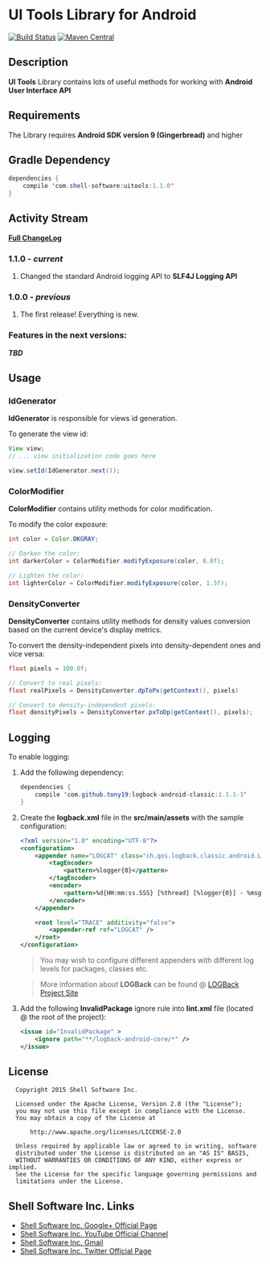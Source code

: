 # UI Tools Library for Android

[![Build Status](https://travis-ci.org/shell-software/uitools.svg?branch=master)](https://travis-ci.org/shell-software/uitools)
[![Maven Central](https://img.shields.io/maven-central/v/com.shell-software/uitools.svg)](http://search.maven.org/#search|gav|1|g%3A%22com.shell-software%22%20AND%20a%3A%22uitools%22)

## Description

**UI Tools** Library contains lots of useful methods for working with **Android User Interface API**

## Requirements

The Library requires **Android SDK version 9 (Gingerbread)** and higher

## Gradle Dependency

```java
dependencies {
	compile 'com.shell-software:uitools:1.1.0'
}
```

## Activity Stream

[**Full ChangeLog**](https://github.com/shell-software/uitools/blob/master/CHANGELOG.md)

### 1.1.0 - *current*

1. Changed the standard Android logging API to **SLF4J Logging API**

### 1.0.0 - *previous*

1. The first release! Everything is new.

### Features in the next versions:

***TBD***

## Usage

### IdGenerator

**IdGenerator** is responsible for views id generation.

To generate the view id:

```java
View view;
// ... view initialization code goes here

view.setId(IdGenerator.next());
```

### ColorModifier

**ColorModifier** contains utility methods for color modification.

To modify the color exposure:

```java
int color = Color.DKGRAY;

// Darken the color:
int darkerColor = ColorModifier.modifyExposure(color, 0.8f);

// Lighten the color:
int lighterColor = ColorModifier.modifyExposure(color, 1.5f);
```

### DensityConverter

**DensityConverter** contains utility methods for density values conversion based on the current device's display metrics. 

To convert the density-independent pixels into density-dependent ones and vice versa:

```java
float pixels = 100.0f;

// Convert to real pixels:
float realPixels = DensityConverter.dpToPx(getContext(), pixels)

// Convert to density-independent pixels:
float densityPixels = DensityConverter.pxToDp(getContext(), pixels);
```

## Logging

To enable logging:

1. Add the following dependency:

	```java
	dependencies {
		compile 'com.github.tony19:logback-android-classic:1.1.1-3'
	}
	```
2. Create the **logback.xml** file in the **src/main/assets** with the sample configuration:

	```xml
	<?xml version="1.0" encoding="UTF-8"?>
	<configuration>
		<appender name="LOGCAT" class="ch.qos.logback.classic.android.LogcatAppender">
			<tagEncoder>
				<pattern>%logger{0}</pattern>
			</tagEncoder>
			<encoder>
				<pattern>%d{HH:mm:ss.SSS} [%thread] [%logger{0}] - %msg%n</pattern>
			</encoder>
		</appender>
	
		<root level="TRACE" additivity="false">
			<appender-ref ref="LOGCAT" />
		</root>
	</configuration>
	```
	> You may wish to configure different appenders with different log levels for packages, classes etc.
	
	> More information about **LOGBack** can be found @ [LOGBack Project Site](http://logback.qos.ch)

3. Add the following **InvalidPackage** ignore rule into **lint.xml** file (located @ the root of the project):

	```xml
	<issue id="InvalidPackage" >
    	<ignore path="**/logback-android-core/*" />
    </issue>
	```

## License

```
  Copyright 2015 Shell Software Inc.

  Licensed under the Apache License, Version 2.0 (the "License");
  you may not use this file except in compliance with the License.
  You may obtain a copy of the License at

      http://www.apache.org/licenses/LICENSE-2.0

  Unless required by applicable law or agreed to in writing, software
  distributed under the License is distributed on an "AS IS" BASIS,
  WITHOUT WARRANTIES OR CONDITIONS OF ANY KIND, either express or implied.
  See the License for the specific language governing permissions and
  limitations under the License.
```

## Shell Software Inc. Links

* [Shell Software Inc. Google+ Official Page](https://plus.google.com/+ShellSoftware)
* [Shell Software Inc. YouTube Official Channel](https://www.youtube.com/c/ShellSoftware)
* <a href="mailto:com.software.shell@gmail.com?subject=[UI Tools]: Proposals And Suggestions">Shell Software Inc. Gmail</a>
* [Shell Software Inc. Twitter Official Page](https://twitter.com/shell_software)
